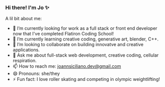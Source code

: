 ### Hi there! I'm Jo ✨ 

<!--
**joannsiciliano/joannsiciliano** is a ✨ _special_ ✨ repository because its `README.md` (this file) appears on your GitHub profile.
-->
A lil bit about me: 

- 🔭 I’m currently looking for work as a full stack or front end developer now that I've completed Flatiron Coding School! 
- 🌱 I’m currently learning creative coding, generative art, blender, C++. 
- 👯 I’m looking to collaborate on building innovatve and creative applications.
- 💬 Ask me about full-stack web development, creative coding, cellular respiration. 
- 📫 How to reach me: joannsiciliano.dev@gmail.com
- 😄 Pronouns: she/they
- ⚡ Fun fact: I love roller skating and competing in olympic weightlifting! 

